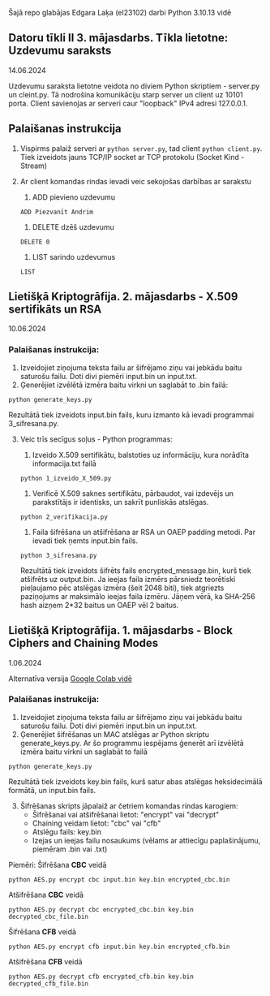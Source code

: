Šajā repo glabājas Edgara Laķa (el23102) darbi Python 3.10.13 vidē
## Datoru tīkli II 3. mājasdarbs. Tīkla lietotne: **Uzdevumu saraksts**
14.06.2024

Uzdevumu saraksta lietotne veidota no diviem Python skriptiem - server.py un cleint.py. Tā nodrošina komunikāciju starp server un client uz 10101 porta. Client savienojas ar serveri caur "loopback" IPv4 adresi 127.0.0.1.

## Palaišanas instrukcija
1. Vispirms palaiž serveri ar `python server.py`, tad client `python client.py`. Tiek izveidots jauns TCP/IP socket ar TCP protokolu (Socket Kind - Stream)

2. Ar client komandas rindas ievadi veic sekojošas darbības ar sarakstu
    1. ADD pievieno uzdevumu

    `ADD Piezvanīt Andrim`

    1. DELETE dzēš uzdevumu
    
    `DELETE 0`

    1. LIST sarindo uzdevumus

    `LIST`



## Lietišķā Kriptogrāfija. 2. mājasdarbs - **X.509 sertifikāts un RSA**
10.06.2024

### Palaišanas instrukcija:

1. Izveidojiet ziņojuma teksta failu ar šifrējamo ziņu vai jebkādu baitu saturošu failu. Doti divi piemēri input.bin un input.txt.
2. Ģenerējiet izvēlētā izmēra baitu virkni un saglabāt to .bin failā:

`python generate_keys.py`
 
 Rezultātā tiek izveidots input.bin fails, kuru izmanto kā ievadi programmai 3_sifresana.py.

3. Veic trīs secīgus soļus - Python programmas:
    1. Izveido X.509 sertifikātu, balstoties uz informāciju, kura norādīta informacija.txt failā

    `python 1_izveido_X_509.py`

    1. Verificē X.509 saknes sertifikātu, pārbaudot, vai izdevējs un parakstītājs ir identisks, un sakrīt punliskās atslēgas. 

    `python 2_verifikacija.py`

    1. Faila šifrēšana un atšifrēšana ar RSA un OAEP padding metodi. Par ievadi tiek ņemts input.bin fails. 

    `python 3_sifresana.py`

    Rezultātā tiek izveidots šifrēts fails encrypted_message.bin, kurš tiek atšifrēts uz output.bin. Ja ieejas faila izmērs pārsniedz teorētiski pieļaujamo pēc atslēgas izmēra (šeit 2048 biti), tiek atgriezts paziņojums ar maksimālo ieejas faila izmēru. Jāņem vērā, ka SHA-256 hash aizņem 2*32 baitus un OAEP vēl 2 baitus.


## Lietišķā Kriptogrāfija. 1. mājasdarbs - **Block Ciphers and Chaining Modes**
1.06.2024

Alternatīva versija [Google Colab vidē](https://colab.research.google.com/drive/1ZkdVpOyzT0fQ1PF_miPOyYXtQZZXlawF?usp=sharing)

### Palaišanas instrukcija:

1. Izveidojiet ziņojuma teksta failu ar šifrējamo ziņu vai jebkādu baitu saturošu failu. Doti divi piemēri input.bin un input.txt.
2. Ģenerējiet šifrēšanas un MAC atslēgas ar Python skriptu generate_keys.py. Ar šo programmu iespējams ģenerēt arī izvēlētā izmēra baitu virkni un saglabāt to failā

`python generate_keys.py`
 
 Rezultātā tiek izveidots key.bin fails, kurš satur abas atslēgas heksidecimālā formātā, un input.bin fails.

3. Šifrēšanas skripts jāpalaiž ar četriem komandas rindas karogiem:
    - Šifrēšanai vai atšifrēšanai lietot: "encrypt" vai "decrypt"
    - Chaining veidam lietot: "cbc" vai "cfb"
    - Atslēgu fails: key.bin
    - Izejas un ieejas failu nosaukums (vēlams ar attiecīgu paplašinājumu, piemēram .bin vai .txt)

Piemēri:
Šifrēšana **CBC** veidā

`python AES.py encrypt cbc input.bin key.bin encrypted_cbc.bin`

Atšifrēšana **CBC** veidā

`python AES.py decrypt cbc encrypted_cbc.bin key.bin decrypted_cbc_file.bin`

Šifrēšana **CFB** veidā

`python AES.py encrypt cfb input.bin key.bin encrypted_cfb.bin`

Atšifrēšana **CFB**  veidā

`python AES.py decrypt cfb encrypted_cfb.bin key.bin decrypted_cfb_file.bin`


